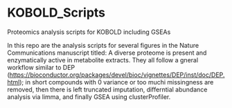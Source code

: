 # KOBOLD_Scripts
Proteomics analysis scripts for KOBOLD including GSEAs

In this repo are the analysis scripts for several figures in the Nature Communications manuscript titled: A diverse proteome is present and enzymatically active in metabolite extracts. They all follow a gneral workflow similar to DEP (https://bioconductor.org/packages/devel/bioc/vignettes/DEP/inst/doc/DEP.html); in short compounds with 0 variance or too muchi missingness are removed, then there is left truncated imputation, differntial abundance analysis via limma, and finally GSEA using clusterProfiler.
